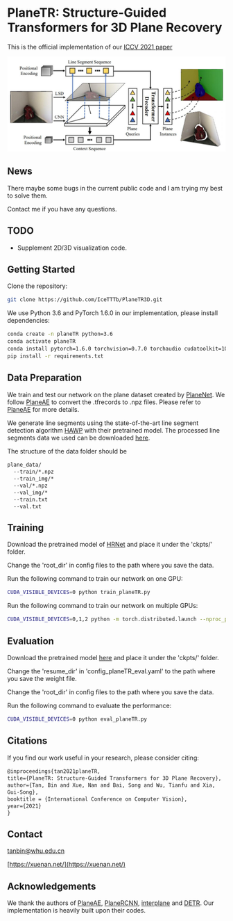 # PlaneTR: Structure-Guided Transformers for 3D Plane Recovery

This is the official implementation of our [ICCV 2021 paper](https://arxiv.org/abs/2107.13108)

<img src="misc/network.jpg" width="600">

## News
There maybe some bugs in the current public code and I am trying my best to solve them.

Contact me if you have any questions.

## TODO
- Supplement 2D/3D visualization code. 

## Getting Started

Clone the repository:
```bash
git clone https://github.com/IceTTTb/PlaneTR3D.git
```

We use Python 3.6 and PyTorch 1.6.0 in our implementation, please install dependencies:
```bash
conda create -n planeTR python=3.6
conda activate planeTR
conda install pytorch=1.6.0 torchvision=0.7.0 torchaudio cudatoolkit=10.2 -c pytorch
pip install -r requirements.txt
```

## Data Preparation
We train and test our network on the plane dataset created by [PlaneNet](https://github.com/art-programmer/PlaneNet).
We follow [PlaneAE](https://github.com/svip-lab/PlanarReconstruction) to convert the .tfrecords to .npz files.
Please refer to [PlaneAE](https://github.com/svip-lab/PlanarReconstruction) for more details.

We generate line segments using the state-of-the-art line segment detection algorithm [HAWP](https://github.com/cherubicXN/hawp) with their pretrained model.
The processed line segments data we used can be downloaded [here](https://drive.google.com/drive/folders/1Kj6fvTQfPB4TolwiCRpQnlvJfs2vKvJx?usp=sharing).

The structure of the data folder should be
```
plane_data/
  --train/*.npz
  --train_img/*
  --val/*.npz
  --val_img/*
  --train.txt
  --val.txt
```

## Training
Download the pretrained model of [HRNet](https://drive.google.com/drive/folders/1dCq4WxconPEDO8uZq4YDctZ8nxtvEtv8?usp=sharing) 
and place it under the 'ckpts/' folder.

Change the 'root_dir' in config files to the path where you save the data.

Run the following command to train our network on one GPU:
```bash
CUDA_VISIBLE_DEVICES=0 python train_planeTR.py
```
Run the following command to train our network on multiple GPUs:
```bash
CUDA_VISIBLE_DEVICES=0,1,2 python -m torch.distributed.launch --nproc_per_node=3 --master_port 295025 train_planeTR.py
```

## Evaluation
Download the pretrained model [here](https://drive.google.com/drive/folders/1dCq4WxconPEDO8uZq4YDctZ8nxtvEtv8?usp=sharing) 
and place it under the 'ckpts/' folder.

Change the 'resume_dir' in 'config_planeTR_eval.yaml' to the path where you save the weight file.

Change the 'root_dir' in config files to the path where you save the data.

Run the following command to evaluate the performance:
```bash
CUDA_VISIBLE_DEVICES=0 python eval_planeTR.py
```

## Citations
If you find our work useful in your research, please consider citing:
```
@inproceedings{tan2021planeTR,
title={PlaneTR: Structure-Guided Transformers for 3D Plane Recovery},
author={Tan, Bin and Xue, Nan and Bai, Song and Wu, Tianfu and Xia, Gui-Song},
booktitle = {International Conference on Computer Vision},
year={2021}
}
```

## Contact
[tanbin@whu.edu.cn](tanbin@whu.edu.cn)

[https://xuenan.net/](https://xuenan.net/)

## Acknowledgements
We thank the authors of [PlaneAE](https://github.com/svip-lab/PlanarReconstruction), [PlaneRCNN](https://github.com/NVlabs/planercnn), [interplane](https://github.com/yi-ming-qian/interplane) and [DETR](https://github.com/facebookresearch/detr). Our implementation is heavily built upon their codes.
